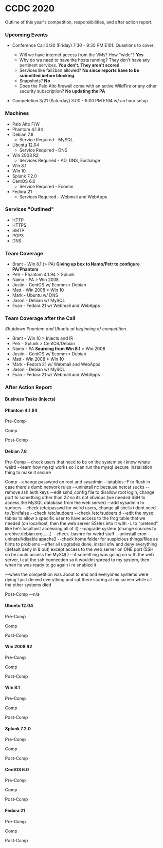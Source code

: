 # CCDC 2020

Outline of this year's competition, responsibilities, and after action report.

### Upcoming Events
- Conference Call 3/20 (Friday) 7:30 - 9:30 PM E101. Questions to cover:
  - Will we have internet access from the VMs? How "wide"? **Yes**
  - Why do we need to have the hosts running? They don't have any pertinent services. **You don't. They aren't scored**
  - Services like fail2ban allowed? **No since reports have to be submitted before blocking**
  - Snapshots? **No**
  - Does the Palo Alto firewall come with an active WildFire or any other security subscription? **No updating the PA**

- Competetion 3/21 (Saturday) 3:00 - 8:00 PM E164 w/ an hour setup

### Machines

- Palo Alto F/W
- Phantom 4.1.94
- Debian 7.8
  - Service Required - MySQL
- Ubuntu 12.04
  - Service Required - DNS
- Win 2008 R2
  - Services Requried - AD, DNS, Exchange
- Win 8.1
- Win 10
- Splunk 7.2.0
- CentOS 6.0
  - Service Required - Ecomm
- Fedora 21
  - Services Required - Webmail and WebApps

### Services "Outlined"
- HTTP
- HTTPS
- SMTP
- POP3
- DNS

### Team Coverage
- Brant - Win 8.1 (> PA) **Giving up box to Namo/Petr to configure PA/Phantom**
- Petr - Phantom 4.1.94 > Splunk
- Namo - PA > Win 2008
- Justin - CentOS w/ Ecomm > Debian
- Matt - Win 2008 > Win 10
- Mark - Ubuntu w/ DNS
- Jason - Debian w/ MySQL
- Evan - Fedora 21 w/ Webmail and WebApps

### Team Coverage after the Call
_Shutdown Phantom and Ubuntu at beginning of competition._
- Brant - Win 10 > Injects and IR
- Petr - Splunk > CentOS/Debian
- Namo - PA **Sourcing from Win 8.1** > Win 2008
- Justin - CentOS w/ Ecomm > Debian
- Matt - Win 2008 > Win 10
- Mark - Fedora 21 w/ Webmail and WebApps
- Jason - Debian w/ MySQL
- Evan - Fedora 21 w/ Webmail and WebApps

### After Action Report

#### Business Tasks (Injects)

#### Phantom 4.1.94
Pre-Comp


Comp


Post-Comp


#### Debian 7.8
Pre-Comp
--check users that need to be on the system so i know whats weird
--learn how mysql works so i can run the mysql_secure_installation thing to make it secure


Comp
--change password on root and sysadmin
--iptables -F to flush in case there's dumb network rules
--uninstall nc because netcat sucks
--remove ssh auth keys
--edit sshd_config file to disallow root login, change port to something other than 22 so its not obvious (we needed SSH to access the MySQL database from the web server)
--add sysadmin to sudoers
--check /etc/passwd for weird users, change all shells i dont need to /bin/false
--check /etc/sudoers
--check /etc/sudoers.d
--edit the mysql tables to allow a specific user to have access to the frog table that we needed (on localhost, then the web server SSHes into it with -L to "pretend" like he's localhost accessing all of it)
--upgrade system (change sources to archive.debian.org......)
--check .bashrc for weird stuff
--uninstall cron
--uninstall/disable apache2
--check home folder for suspicious things/files as hints to problems
--after all upgrades done, install ufw and deny everything (default deny in & out) except access to the web server on ONE port (SSH so he could access the MySQL)
  --if something was going on with the web server, i cut the ssh connection so it wouldnt spread to my system, then when he was ready to go again i re enabled it
  
 --when the competition was about to end and everyones systems were dying I just denied everything and sat there staring at my screen while all the other systems died


Post-Comp
--n/a

#### Ubuntu 12.04
Pre-Comp


Comp


Post-Comp

#### Win 2008 R2
Pre-Comp


Comp


Post-Comp

#### Win 8.1
Pre-Comp


Comp


Post-Comp

#### Splunk 7.2.0
Pre-Comp


Comp


Post-Comp

#### CentOS 6.0
Pre-Comp


Comp


Post-Comp

#### Fedora 21
Pre-Comp


Comp


Post-Comp
